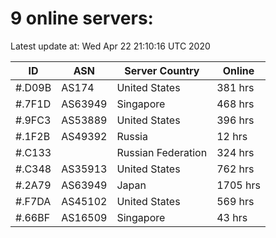 # 9 online servers:

Latest update at: Wed Apr 22 21:10:16 UTC 2020

| ID | ASN | Server Country | Online |
| -- | --- | -------------- | ------ |
| #.D09B | AS174 | United States | 381 hrs |
| #.7F1D | AS63949 | Singapore | 468 hrs |
| #.9FC3 | AS53889 | United States | 396 hrs |
| #.1F2B | AS49392 | Russia | 12 hrs |
| #.C133 |  | Russian Federation | 324 hrs |
| #.C348 | AS35913 | United States | 762 hrs |
| #.2A79 | AS63949 | Japan | 1705 hrs |
| #.F7DA | AS45102 | United States | 569 hrs |
| #.66BF | AS16509 | Singapore | 43 hrs |

